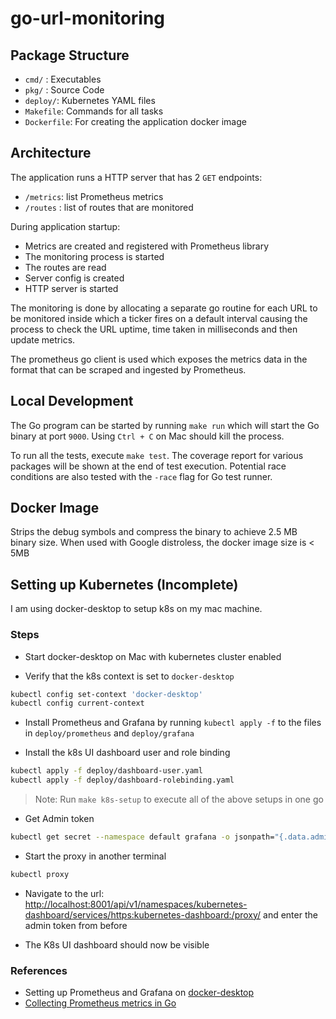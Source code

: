 # go-url-monitoring

## Package Structure

* `cmd/` : Executables
* `pkg/` : Source Code
* `deploy/`: Kubernetes YAML files
* `Makefile`: Commands for all tasks
* `Dockerfile`: For creating the application docker image

## Architecture

The application runs a HTTP server that has 2 `GET` endpoints:

* `/metrics`: list Prometheus metrics
* `/routes` : list of routes that are monitored

During application startup:

* Metrics are created and registered with Prometheus library
* The monitoring process is started
* The routes are read
* Server config is created
* HTTP server is started

The monitoring is done by allocating a separate go routine for each URL to be monitored inside which a ticker fires on a default interval causing the process to check the URL uptime, time taken in milliseconds and then update metrics.

The prometheus go client is used which exposes the metrics data in the format that can be scraped and ingested by Prometheus.

## Local Development

The Go program can be started by running `make run` which will start the Go binary at port `9000`. Using `Ctrl + C` on Mac should kill the process.

To run all the tests, execute `make test`. The coverage report for various packages will be shown at the end of test execution. Potential race conditions are also tested with the `-race` flag for Go test runner.

## Docker Image

Strips the debug symbols and compress the binary to achieve 2.5 MB binary size. When used with Google distroless, the docker image size is < 5MB

## Setting up Kubernetes (Incomplete)

I am using docker-desktop to setup k8s on my mac machine.

### Steps

* Start docker-desktop on Mac with kubernetes cluster enabled

* Verify that the k8s context is set to `docker-desktop`

```bash
kubectl config set-context 'docker-desktop'
kubectl config current-context
```

* Install Prometheus and Grafana by running `kubectl apply -f` to the files in `deploy/prometheus` and `deploy/grafana`

* Install the k8s UI dashboard user and role binding

```bash
kubectl apply -f deploy/dashboard-user.yaml
kubectl apply -f deploy/dashboard-rolebinding.yaml
```

> Note: Run `make k8s-setup` to execute all of the above setups in one go

* Get Admin token

```bash
kubectl get secret --namespace default grafana -o jsonpath="{.data.admin-password}" | base64 --decode ; echo
```

* Start the proxy in another terminal

```bash
kubectl proxy
```

* Navigate to the url: <http://localhost:8001/api/v1/namespaces/kubernetes-dashboard/services/https:kubernetes-dashboard:/proxy/> and enter the admin token from before

* The K8s UI dashboard should now be visible

### References

* Setting up Prometheus and Grafana on [docker-desktop](https://github.com/scalastic/local-k8s-installation)
* [Collecting Prometheus metrics in Go](https://gabrieltanner.org/blog/collecting-prometheus-metrics-in-golang)
